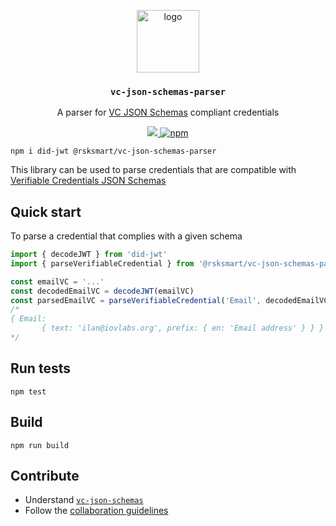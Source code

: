 <p align="middle">
  <img src="https://www.rifos.org/assets/img/logo.svg" alt="logo" height="100" >
</p>
<h3 align="middle"><code>vc-json-schemas-parser</code></h3>
<p align="middle">
  A parser for <a href="https://github.com/rsksmart/vc-json-schemas">VC JSON Schemas</a> compliant credentials
</p>
<p align="middle">
  <a href="https://github.com/rsksmart/vc-json-schemas-parser/actions?query=workflow%3Aci">
    <img src="https://github.com/rsksmart/vc-json-schemas-parser/workflows/ci/badge.svg" />
  </a>
  <a href="https://badge.fury.io/js/%40rsksmart%2Fvc-json-schemas-parser">
    <img src="https://badge.fury.io/js/%40rsksmart%2Fvc-json-schemas-parser.svg" alt="npm" />
  </a>
</p>

```
npm i did-jwt @rsksmart/vc-json-schemas-parser
```

This library can be used to parse credentials that are compatible with <a href="https://github.com/rsksmart/vc-json-schemas">Verifiable Credentials JSON Schemas</a>

## Quick start

To parse a credential that complies with a given schema

```ts
import { decodeJWT } from 'did-jwt'
import { parseVerifiableCredential } from '@rsksmart/vc-json-schemas-parser'

const emailVC = '...'
const decodedEmailVC = decodeJWT(emailVC)
const parsedEmailVC = parseVerifiableCredential('Email', decodedEmailVC.payload)
/*
{ Email:
       { text: 'ilan@iovlabs.org', prefix: { en: 'Email address' } } }
*/
```

## Run tests

```
npm test
```

## Build

```
npm run build
```

## Contribute

- Understand [`vc-json-schemas`](https://github.com/rsksmart/vc-json-schemas)
- Follow the [collaboration guidelines](https://developers.rsk.co/rif/identity/contribute/)
